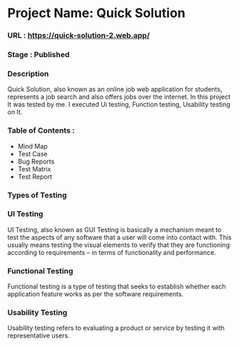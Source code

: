 # Project Name: Quick Solution 
### URL : https://quick-solution-2.web.app/
### Stage : Published
### Description
Quick Solution, also known as an online job web application for students, represents a job 
search and also offers jobs over the internet. In this project It was tested by me. I executed Ui testing, Function testing, Usability testing on It. 

### Table of Contents :

* Mind Map
* Test Case
* Bug Reports
* Test Matrix
* Test Report

### Types of Testing
### UI Testing
UI Testing, also known as GUI Testing is basically a mechanism meant to test the aspects of any software that a user will come into contact with. This usually means testing the visual elements to verify that they are functioning according to requirements – in terms of functionality and performance. 
### Functional Testing
Functional testing is a type of testing that seeks to establish whether each application feature works as per the software requirements. 
### Usability Testing 
Usability testing refers to evaluating a product or service by testing it with representative users. 
